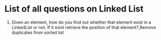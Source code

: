 # List of all questions on Linked List

1. Given an element, how do you find out whether that element exist in a LinkedList or not. If it exist retrieve the position of that element?,Remove duplicates from sorted list
